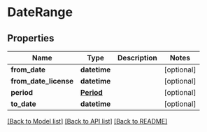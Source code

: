 # DateRange

## Properties
Name | Type | Description | Notes
------------ | ------------- | ------------- | -------------
**from_date** | **datetime** |  | [optional] 
**from_date_license** | **datetime** |  | [optional] 
**period** | [**Period**](Period.md) |  | [optional] 
**to_date** | **datetime** |  | [optional] 

[[Back to Model list]](README.md#documentation-for-models) [[Back to API list]](../README.md#documentation-for-api-endpoints) [[Back to README]](../README.md)


